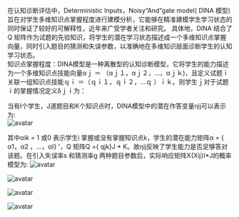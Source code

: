 在认知诊断评估中，Deterministic Inputs，Noisy“And”gate model( DINA 模型)旨在对学生多维知识点掌握程度进行建模分析，它能够在精准建模学生学习状态的同时保证了较好的可解释性，近年来广受学者关注和研究。 具体地，DINA 结合了Q 矩阵作为试题的先验知识，将学生的潜在学习状态描述成一个多维知识点掌握向量，同时引入题目的猜测和失误参数，以准确地在多维知识层面诊断学生的认知学习状态。   
知识点掌握程度：DINA模型是一种离散型的认知诊断模型，它将学生的能力描述为一个多维知识点技能向量αｊ ＝ （αｊ１，αｊ２，…，αｊｋ)，且定义试题ｉ关联一组知识点技能ｑｉ ＝（ｑｉ１，ｑｉ２，…ｑ ）ｉｋ。则学生ｊ对于试题ｉ的掌握情况定义δｊｉ为：

当有I个学生，J道题目和K个知识点时，DINA模型中的潜在作答变量ηij可以表示为:  
![avatar](https://raw.githubusercontent.com/inzhengda/ImageRepo/master/p1.png)

其中αik = 1 或0 表示学生i 掌握或没有掌握知识点k，学生的潜在能力矩阵α = { α1，α2
，…，αI} '，Q 矩阵Q ={ qjk}J * K。故ηij反映了学生能力是否足够答对该题。在引入失误率s 和猜测率g 两种题目参数后，实际响应矩阵X{Xij}I*J的概率模型为:
![avatar](https://raw.githubusercontent.com/inzhengda/ImageRepo/master/p2.png)

![avatar](https://raw.githubusercontent.com/inzhengda/ImageRepo/master/p3.png)

![avatar](https://raw.githubusercontent.com/inzhengda/ImageRepo/master/p4.png)

![avatar](https://raw.githubusercontent.com/inzhengda/ImageRepo/master/p5.png)

